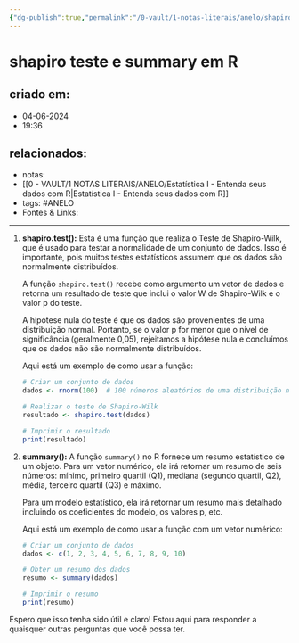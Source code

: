```yaml
---
{"dg-publish":true,"permalink":"/0-vault/1-notas-literais/anelo/shapiro-teste-e-summary-em-r/","tags":["ANELO"],"dgHomeLink":true,"dgShowLocalGraph":true,"dgShowFileTree":true,"dgEnableSearch":true}
---
```


# shapiro teste e summary em R

## criado em: 
- 04-06-2024
- 19:36
## relacionados:
- notas:
- [[0 - VAULT/1 NOTAS LITERAIS/ANELO/Estatística I - Entenda seus dados com R\|Estatística I - Entenda seus dados com R]] 
- tags: #ANELO 
- Fontes & Links: 
---

1. **shapiro.test():** Esta é uma função que realiza o Teste de Shapiro-Wilk, que é usado para testar a normalidade de um conjunto de dados. Isso é importante, pois muitos testes estatísticos assumem que os dados são normalmente distribuídos.

   A função `shapiro.test()` recebe como argumento um vetor de dados e retorna um resultado de teste que inclui o valor W de Shapiro-Wilk e o valor p do teste.

   A hipótese nula do teste é que os dados são provenientes de uma distribuição normal. Portanto, se o valor p for menor que o nível de significância (geralmente 0,05), rejeitamos a hipótese nula e concluímos que os dados não são normalmente distribuídos.

   Aqui está um exemplo de como usar a função:

   ```R
   # Criar um conjunto de dados
   dados <- rnorm(100)  # 100 números aleatórios de uma distribuição normal

   # Realizar o teste de Shapiro-Wilk
   resultado <- shapiro.test(dados)

   # Imprimir o resultado
   print(resultado)
   ```

2. **summary():** A função `summary()` no R fornece um resumo estatístico de um objeto. Para um vetor numérico, ela irá retornar um resumo de seis números: mínimo, primeiro quartil (Q1), mediana (segundo quartil, Q2), média, terceiro quartil (Q3) e máximo.

   Para um modelo estatístico, ela irá retornar um resumo mais detalhado incluindo os coeficientes do modelo, os valores p, etc.

   Aqui está um exemplo de como usar a função com um vetor numérico:

   ```R
   # Criar um conjunto de dados
   dados <- c(1, 2, 3, 4, 5, 6, 7, 8, 9, 10)

   # Obter um resumo dos dados
   resumo <- summary(dados)

   # Imprimir o resumo
   print(resumo)
   ```

Espero que isso tenha sido útil e claro! Estou aqui para responder a quaisquer outras perguntas que você possa ter.